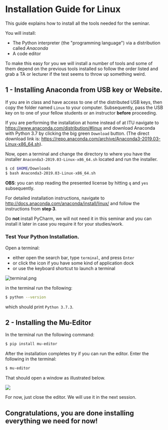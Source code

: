 <!--
---
jupyter:
  jupytext:
    text_representation:
      extension: .md
      format_name: markdown
      format_version: '1.1'
      jupytext_version: 1.1.7
  kernelspec:
    display_name: Python 3
    language: python
    name: python3
---
-->

# Installation Guide for Linux

This guide explains how to install all the tools needed for the seminar.

You will install:

  * The Python interpreter (the "programming language") via a distribution called _Anaconda_
  * A code editor

To make this easy for you we will install a number of tools and some of them depend on the previous tools installed so follow the order listed and grab a TA or lecturer if the test seems to throw up something weird.

<!-- #region -->
## 1 - Installing Anaconda from USB key or Website.

If you are in class and have access to one of the distributed USB keys, then copy the folder named `Linux` to your computer. Subsequently, pass the USB key on to one of your fellow students or an instructor **before** proceeding.

If you are performing the installation at home instead of at ITU navigate to https://www.anaconda.com/distribution/#linux and download Anaconda with Python 3.7 by clicking the big green `Download` button. (The direct download link is: https://repo.anaconda.com/archive/Anaconda3-2019.03-Linux-x86_64.sh).

Now, open a terminal and change the directory to where you have the installer `Anaconda3-2019.03-Linux-x86_64.sh` located and run the installer.

```bash
$ cd $HOME/Downloads
$ bash Anaconda3-2019.03-Linux-x86_64.sh
```

**OBS**: you can stop reading the presented license by hitting `q` and `yes` subsequently.

For detailed installation instructions, navigate to http://docs.anaconda.com/anaconda/install/linux/ and follow the instructions from **step 3**.

Do **not** install PyCharm, we will not need it in this seminar and you can install it later in case you require it for your studies/work.

### Test Your Python Installation.

Open a terminal:

  * either open the search bar, type `terminal`, and press `Enter`
  * or click the icon if you have some kind of application dock
  * or use the keyboard shortcut to launch a terminal

![terminal.png](images/terminal.png)

in the terminal run the following:

```bash
$ python --version
```

which should print `Python 3.7.3`.
<!-- #endregion -->

<!-- #region -->
## 2 - Installing the Mu-Editor


In the terminal run the following command:

```bash
$ pip install mu-editor
```

After the installation completes try if you can run the editor. Enter the following in the terminal:

```bash
$ mu-editor
```

That should open a window as illustrated below.

![](images/mu_linux.png)

For now, just close the editor. We will use it in the next session.
<!-- #endregion -->

## Congratulations, you are done installing everything we need for now!
